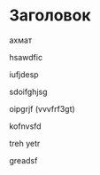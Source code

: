 # Заголовок

ахмат

hsawdfiс    

iufjdesp

sdoifghjsg

oipgrjf (vvvfrf3gt)

kofnvsfd

treh yetr

greadsf